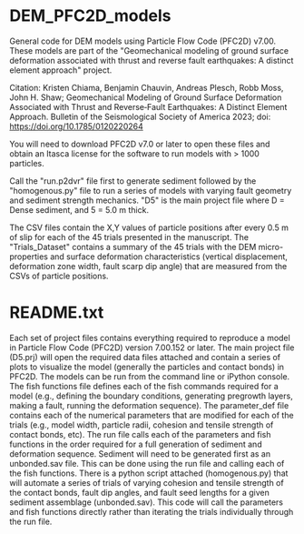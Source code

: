 # DEM_PFC2D_models
General code for DEM models using Particle Flow Code (PFC2D) v7.00. These models are part of the "Geomechanical modeling of ground surface deformation associated with thrust and reverse fault earthquakes: A distinct element approach" project. 

Citation: Kristen Chiama, Benjamin Chauvin, Andreas Plesch, Robb Moss, John H. Shaw; Geomechanical Modeling of Ground Surface Deformation Associated with Thrust and Reverse‐Fault Earthquakes: A Distinct Element Approach. Bulletin of the Seismological Society of America 2023; doi: https://doi.org/10.1785/0120220264

You will need to download PFC2D v7.0 or later to open these files and obtain an Itasca license for the software to run models with > 1000 particles. 

Call the "run.p2dvr" file first to generate sediment followed by the "homogenous.py" file to run a series of models with varying fault geometry and sediment strength mechanics. "D5" is the main project file where D = Dense sediment, and 5 = 5.0 m thick. 

The CSV files contain the X,Y values of particle positions after every 0.5 m of slip for each of the 45 trials presented in the manuscript. The "Trials_Dataset" contains a summary of the 45 trials with the DEM micro-properties and surface deformation characteristics (vertical displacement, deformation zone width, fault scarp dip angle) that are measured from the CSVs of particle positions. 

# README.txt
Each set of project files contains everything required to reproduce a model in Particle Flow Code (PFC2D) version 7.00.152 or later. 
The main project file (D5.prj) will open the required data files attached and contain a series of plots to visualize the model (generally the particles and contact bonds) in PFC2D. The models can be run from the command line or iPython console. 
The fish functions file defines each of the fish commands required for a model (e.g., defining the boundary conditions, generating pregrowth layers, making a fault, running the deformation sequence). 
The parameter_def file contains each of the numerical parameters that are modified for each of the trials (e.g., model width, particle radii, cohesion and tensile strength of contact bonds, etc). 
The run file calls each of the parameters and fish functions in the order required for a full generation of sediment and deformation sequence. Sediment will need to be generated first as an unbonded.sav file. This can be done using the run file and calling each of the fish functions. 
There is a python script attached (homogenous.py) that will automate a series of trials of varying cohesion and tensile strength of the contact bonds, fault dip angles, and fault seed lengths for a given sediment assemblage (unbonded.sav). This code will call the parameters and fish functions directly rather than iterating the trials individually through the run file. 
